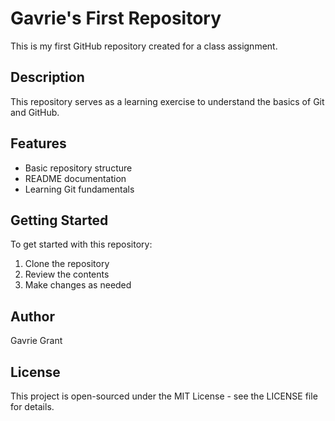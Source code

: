 # Gavrie's First Repository

This is my first GitHub repository created for a class assignment.

## Description
This repository serves as a learning exercise to understand the basics of Git and GitHub.

## Features
- Basic repository structure
- README documentation
- Learning Git fundamentals

## Getting Started
To get started with this repository:
1. Clone the repository
2. Review the contents
3. Make changes as needed

## Author
Gavrie Grant 

## License
This project is open-sourced under the MIT License - see the LICENSE file for details.
